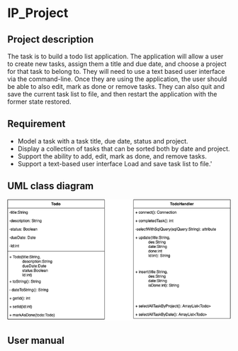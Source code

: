 # IP_Project
## Project description
The task is to build a todo list application. The application will allow a user to create new tasks, assign them a title and due date, and choose a project for that task to belong to. They will need to use a text based user interface via the command-line.
Once they are using the application, the user should be able to also edit, mark as done or remove tasks. They can also quit and save the current task list to file, and then restart the application with the former state restored.
## Requirement
* Model a task with a task title, due date, status and project.
* Display a collection of tasks that can be sorted both by date and project. 
* Support the ability to add, edit, mark as done, and remove tasks. 
* Support a text-based user interface Load and save task list to file.'

## UML class diagram
![Alt](images/TodoUMLDiagram.png)

## User manual